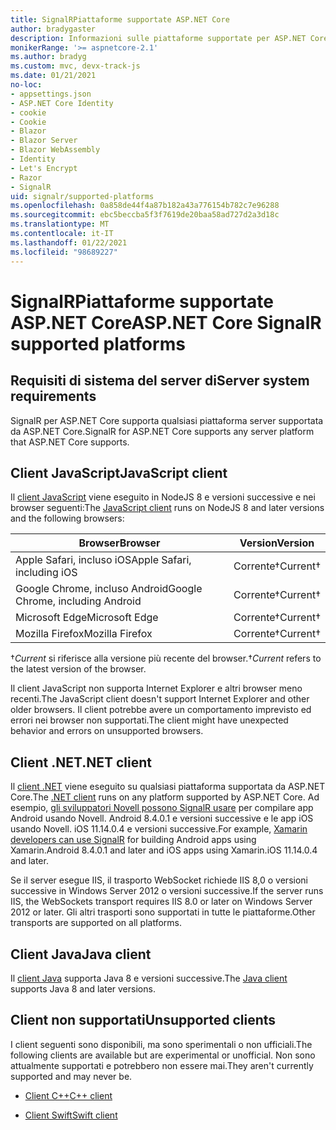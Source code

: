 ```yaml
---
title: SignalRPiattaforme supportate ASP.NET Core
author: bradygaster
description: Informazioni sulle piattaforme supportate per ASP.NET Core SignalR .
monikerRange: '>= aspnetcore-2.1'
ms.author: bradyg
ms.custom: mvc, devx-track-js
ms.date: 01/21/2021
no-loc:
- appsettings.json
- ASP.NET Core Identity
- cookie
- Cookie
- Blazor
- Blazor Server
- Blazor WebAssembly
- Identity
- Let's Encrypt
- Razor
- SignalR
uid: signalr/supported-platforms
ms.openlocfilehash: 0a858de44f4a87b182a43a776154b782c7e96288
ms.sourcegitcommit: ebc5beccba5f3f7619de20baa58ad727d2a3d18c
ms.translationtype: MT
ms.contentlocale: it-IT
ms.lasthandoff: 01/22/2021
ms.locfileid: "98689227"
---
```

# <a name="aspnet-core-no-locsignalr-supported-platforms"></a><span data-ttu-id="e8139-103">SignalRPiattaforme supportate ASP.NET Core</span><span class="sxs-lookup"><span data-stu-id="e8139-103">ASP.NET Core SignalR supported platforms</span></span>

## <a name="server-system-requirements"></a><span data-ttu-id="e8139-104">Requisiti di sistema del server di</span><span class="sxs-lookup"><span data-stu-id="e8139-104">Server system requirements</span></span>

<span data-ttu-id="e8139-105">SignalR per ASP.NET Core supporta qualsiasi piattaforma server supportata da ASP.NET Core.</span><span class="sxs-lookup"><span data-stu-id="e8139-105">SignalR for ASP.NET Core supports any server platform that ASP.NET Core supports.</span></span>

## <a name="javascript-client"></a><span data-ttu-id="e8139-106">Client JavaScript</span><span class="sxs-lookup"><span data-stu-id="e8139-106">JavaScript client</span></span>

<span data-ttu-id="e8139-107">Il [client JavaScript](xref:signalr/javascript-client) viene eseguito in NodeJS 8 e versioni successive e nei browser seguenti:</span><span class="sxs-lookup"><span data-stu-id="e8139-107">The [JavaScript client](xref:signalr/javascript-client) runs on NodeJS 8 and later versions and the following browsers:</span></span>

| <span data-ttu-id="e8139-108">Browser</span><span class="sxs-lookup"><span data-stu-id="e8139-108">Browser</span></span>                          | <span data-ttu-id="e8139-109">Version</span><span class="sxs-lookup"><span data-stu-id="e8139-109">Version</span></span>         |
| -------------------------------- | --------------- |
| <span data-ttu-id="e8139-110">Apple Safari, incluso iOS</span><span class="sxs-lookup"><span data-stu-id="e8139-110">Apple Safari, including iOS</span></span>      | <span data-ttu-id="e8139-111">Corrente&dagger;</span><span class="sxs-lookup"><span data-stu-id="e8139-111">Current&dagger;</span></span> |
| <span data-ttu-id="e8139-112">Google Chrome, incluso Android</span><span class="sxs-lookup"><span data-stu-id="e8139-112">Google Chrome, including Android</span></span> | <span data-ttu-id="e8139-113">Corrente&dagger;</span><span class="sxs-lookup"><span data-stu-id="e8139-113">Current&dagger;</span></span> |
| <span data-ttu-id="e8139-114">Microsoft Edge</span><span class="sxs-lookup"><span data-stu-id="e8139-114">Microsoft Edge</span></span>                   | <span data-ttu-id="e8139-115">Corrente&dagger;</span><span class="sxs-lookup"><span data-stu-id="e8139-115">Current&dagger;</span></span> |
| <span data-ttu-id="e8139-116">Mozilla Firefox</span><span class="sxs-lookup"><span data-stu-id="e8139-116">Mozilla Firefox</span></span>                  | <span data-ttu-id="e8139-117">Corrente&dagger;</span><span class="sxs-lookup"><span data-stu-id="e8139-117">Current&dagger;</span></span> |

<span data-ttu-id="e8139-118">&dagger;*Current* si riferisce alla versione più recente del browser.</span><span class="sxs-lookup"><span data-stu-id="e8139-118">&dagger;*Current* refers to the latest version of the browser.</span></span>

<span data-ttu-id="e8139-119">Il client JavaScript non supporta Internet Explorer e altri browser meno recenti.</span><span class="sxs-lookup"><span data-stu-id="e8139-119">The JavaScript client doesn't support Internet Explorer and other older browsers.</span></span> <span data-ttu-id="e8139-120">Il client potrebbe avere un comportamento imprevisto ed errori nei browser non supportati.</span><span class="sxs-lookup"><span data-stu-id="e8139-120">The client might have unexpected behavior and errors on unsupported browsers.</span></span>

## <a name="net-client"></a><span data-ttu-id="e8139-121">Client .NET</span><span class="sxs-lookup"><span data-stu-id="e8139-121">.NET client</span></span>

<span data-ttu-id="e8139-122">Il [client .NET](xref:signalr/dotnet-client) viene eseguito su qualsiasi piattaforma supportata da ASP.NET Core.</span><span class="sxs-lookup"><span data-stu-id="e8139-122">The [.NET client](xref:signalr/dotnet-client) runs on any platform supported by ASP.NET Core.</span></span> <span data-ttu-id="e8139-123">Ad esempio, [gli sviluppatori Novell possono SignalR usare](https://github.com/aspnet/Announcements/issues/305) per compilare app Android usando Novell. Android 8.4.0.1 e versioni successive e le app iOS usando Novell. iOS 11.14.0.4 e versioni successive.</span><span class="sxs-lookup"><span data-stu-id="e8139-123">For example, [Xamarin developers can use SignalR](https://github.com/aspnet/Announcements/issues/305) for building Android apps using Xamarin.Android 8.4.0.1 and later and iOS apps using Xamarin.iOS 11.14.0.4 and later.</span></span>

<span data-ttu-id="e8139-124">Se il server esegue IIS, il trasporto WebSocket richiede IIS 8,0 o versioni successive in Windows Server 2012 o versioni successive.</span><span class="sxs-lookup"><span data-stu-id="e8139-124">If the server runs IIS, the WebSockets transport requires IIS 8.0 or later on Windows Server 2012 or later.</span></span> <span data-ttu-id="e8139-125">Gli altri trasporti sono supportati in tutte le piattaforme.</span><span class="sxs-lookup"><span data-stu-id="e8139-125">Other transports are supported on all platforms.</span></span>

## <a name="java-client"></a><span data-ttu-id="e8139-126">Client Java</span><span class="sxs-lookup"><span data-stu-id="e8139-126">Java client</span></span>

<span data-ttu-id="e8139-127">Il [client Java](xref:signalr/java-client) supporta Java 8 e versioni successive.</span><span class="sxs-lookup"><span data-stu-id="e8139-127">The [Java client](xref:signalr/java-client) supports Java 8 and later versions.</span></span>

## <a name="unsupported-clients"></a><span data-ttu-id="e8139-128">Client non supportati</span><span class="sxs-lookup"><span data-stu-id="e8139-128">Unsupported clients</span></span>

<span data-ttu-id="e8139-129">I client seguenti sono disponibili, ma sono sperimentali o non ufficiali.</span><span class="sxs-lookup"><span data-stu-id="e8139-129">The following clients are available but are experimental or unofficial.</span></span> <span data-ttu-id="e8139-130">Non sono attualmente supportati e potrebbero non essere mai.</span><span class="sxs-lookup"><span data-stu-id="e8139-130">They aren't currently supported and may never be.</span></span>

* <span data-ttu-id="e8139-131">[Client C++](https://github.com/aspnet/SignalR-Client-Cpp)</span><span class="sxs-lookup"><span data-stu-id="e8139-131">[C++ client](https://github.com/aspnet/SignalR-Client-Cpp)</span></span>

* <span data-ttu-id="e8139-132">[Client Swift](https://github.com/moozzyk/SignalR-Client-Swift)</span><span class="sxs-lookup"><span data-stu-id="e8139-132">[Swift client](https://github.com/moozzyk/SignalR-Client-Swift)</span></span>
